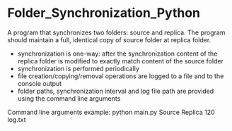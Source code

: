 # Folder_Synchronization_Python
 A program that synchronizes two folders: source and replica. The  program should maintain a full, identical copy of source folder at replica folder.
 
- synchronization is one-way: after the synchronization content of the replica folder is modified to exactly match content of the source folder
- synchronization is performed periodically
- file creation/copying/removal operations are logged to a file and to the console output
- folder paths, synchronization interval and log file path are provided using the command line arguments

Command line arguments example:  python main.py Source Replica 120 log.txt


